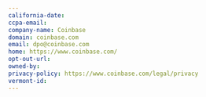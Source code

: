 ```yaml
---
california-date: 
ccpa-email: 
company-name: Coinbase
domain: coinbase.com
email: dpo@coinbase.com
home: https://www.coinbase.com/
opt-out-url: 
owned-by: 
privacy-policy: https://www.coinbase.com/legal/privacy
vermont-id: 
---
```





